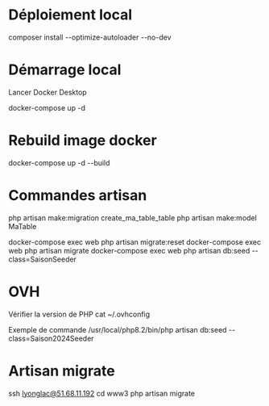 # Déploiement local

composer install --optimize-autoloader --no-dev

# Démarrage local

Lancer Docker Desktop

docker-compose up -d

# Rebuild image docker

docker-compose up -d --build

# Commandes artisan

php artisan make:migration create_ma_table_table
php artisan make:model MaTable

docker-compose exec web php artisan migrate:reset
docker-compose exec web php artisan migrate
docker-compose exec web php artisan db:seed --class=SaisonSeeder

# OVH

Vérifier la version de PHP
cat ~/.ovhconfig

Exemple de commande
/usr/local/php8.2/bin/php artisan db:seed --class=Saison2024Seeder

# Artisan migrate

ssh lyonglac@51.68.11.192
cd www3
php artisan migrate